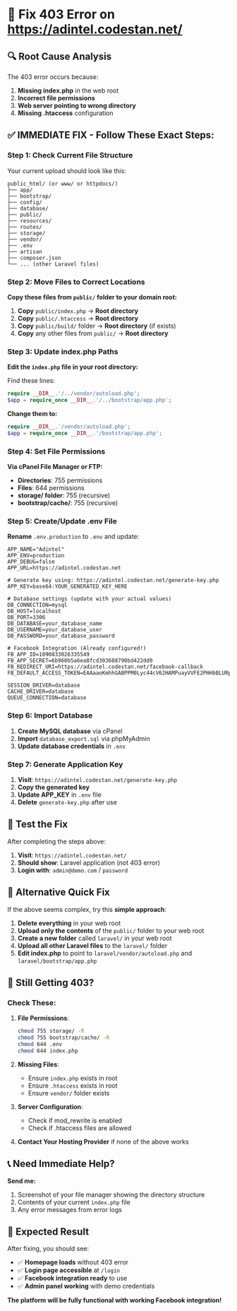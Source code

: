 # 🚨 Fix 403 Error on https://adintel.codestan.net/

## 🔍 **Root Cause Analysis**

The 403 error occurs because:
1. **Missing index.php** in the web root
2. **Incorrect file permissions**
3. **Web server pointing to wrong directory**
4. **Missing .htaccess** configuration

## ✅ **IMMEDIATE FIX - Follow These Exact Steps:**

### **Step 1: Check Current File Structure**

Your current upload should look like this:
```
public_html/ (or www/ or httpdocs/)
├── app/
├── bootstrap/
├── config/
├── database/
├── public/
├── resources/
├── routes/
├── storage/
├── vendor/
├── .env
├── artisan
├── composer.json
└── ... (other Laravel files)
```

### **Step 2: Move Files to Correct Locations**

**Copy these files from `public/` folder to your domain root:**

1. **Copy** `public/index.php` → **Root directory**
2. **Copy** `public/.htaccess` → **Root directory**  
3. **Copy** `public/build/` folder → **Root directory** (if exists)
4. **Copy** any other files from `public/` → **Root directory**

### **Step 3: Update index.php Paths**

**Edit the `index.php` file in your root directory:**

Find these lines:
```php
require __DIR__.'/../vendor/autoload.php';
$app = require_once __DIR__.'/../bootstrap/app.php';
```

**Change them to:**
```php
require __DIR__.'/vendor/autoload.php';
$app = require_once __DIR__.'/bootstrap/app.php';
```

### **Step 4: Set File Permissions**

**Via cPanel File Manager or FTP:**
- **Directories**: 755 permissions
- **Files**: 644 permissions
- **storage/ folder**: 755 (recursive)
- **bootstrap/cache/**: 755 (recursive)

### **Step 5: Create/Update .env File**

**Rename** `.env.production` to `.env` and update:
```env
APP_NAME="Adintel"
APP_ENV=production
APP_DEBUG=false
APP_URL=https://adintel.codestan.net

# Generate key using: https://adintel.codestan.net/generate-key.php
APP_KEY=base64:YOUR_GENERATED_KEY_HERE

# Database settings (update with your actual values)
DB_CONNECTION=mysql
DB_HOST=localhost
DB_PORT=3306
DB_DATABASE=your_database_name
DB_USERNAME=your_database_user
DB_PASSWORD=your_database_password

# Facebook Integration (Already configured!)
FB_APP_ID=1090833026335549
FB_APP_SECRET=6b960b5a6ea8fcd303608790bd422dd0
FB_REDIRECT_URI=https://adintel.codestan.net/facebook-callback
FB_DEFAULT_ACCESS_TOKEN=EAAaaoKmhhGABPPM0Lyc44cV62HAMPuayVVFE2PHHbBLURpTQhzV3KB2ZB3QKRwKMTIMZATjHka6jkKc2YZBYCxRYbmCFdReZCdZCITGs4oYjaY8oXF2aYgJzA9bZCAJCPAftzyZBhZAyCZBrgK9ZAUUKYCimglgFAvH1ur1w81A9vQNmNgjKkaE5ZB8ZAeNmZAWJjM4tvYHPYHrO0HCDm1546wsVTsxcNvu0XfxsvvVMb

SESSION_DRIVER=database
CACHE_DRIVER=database
QUEUE_CONNECTION=database
```

### **Step 6: Import Database**

1. **Create MySQL database** via cPanel
2. **Import** `database_export.sql` via phpMyAdmin
3. **Update database credentials** in `.env`

### **Step 7: Generate Application Key**

1. **Visit**: `https://adintel.codestan.net/generate-key.php`
2. **Copy the generated key**
3. **Update APP_KEY** in `.env` file
4. **Delete** `generate-key.php` after use

## 🧪 **Test the Fix**

After completing the steps above:

1. **Visit**: `https://adintel.codestan.net/`
2. **Should show**: Laravel application (not 403 error)
3. **Login with**: `admin@demo.com` / `password`

## 🔧 **Alternative Quick Fix**

If the above seems complex, try this **simple approach**:

1. **Delete everything** in your web root
2. **Upload only the contents** of the `public/` folder to your web root
3. **Create a new folder** called `laravel/` in your web root
4. **Upload all other Laravel files** to the `laravel/` folder
5. **Edit index.php** to point to `laravel/vendor/autoload.php` and `laravel/bootstrap/app.php`

## 🚨 **Still Getting 403?**

### **Check These:**

1. **File Permissions**:
   ```bash
   chmod 755 storage/ -R
   chmod 755 bootstrap/cache/ -R
   chmod 644 .env
   chmod 644 index.php
   ```

2. **Missing Files**:
   - Ensure `index.php` exists in root
   - Ensure `.htaccess` exists in root
   - Ensure `vendor/` folder exists

3. **Server Configuration**:
   - Check if mod_rewrite is enabled
   - Check if .htaccess files are allowed

4. **Contact Your Hosting Provider** if none of the above works

## 📞 **Need Immediate Help?**

**Send me:**
1. Screenshot of your file manager showing the directory structure
2. Contents of your current `index.php` file
3. Any error messages from error logs

## 🎯 **Expected Result**

After fixing, you should see:
- ✅ **Homepage loads** without 403 error
- ✅ **Login page accessible** at `/login`
- ✅ **Facebook integration ready** to use
- ✅ **Admin panel working** with demo credentials

**The platform will be fully functional with working Facebook integration!**
